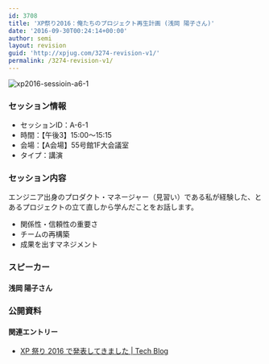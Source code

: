 ```yaml
---
id: 3708
title: 'XP祭り2016：俺たちのプロジェクト再生計画 (浅岡 陽子さん)'
date: '2016-09-30T00:24:14+00:00'
author: semi
layout: revision
guid: 'http://xpjug.com/3274-revision-v1/'
permalink: /3274-revision-v1/
---
```


![xp2016-sessioin-a6-1](http://xpjug.com/wp-content/uploads/2016/08/xp2016-sessioin-a6-1.png)

### セッション情報

- セッションID：A-6-1
- 時間：【午後3】15:00～15:15
- 会場：【A会場】55号館1F大会議室
- タイプ：講演

### セッション内容

エンジニア出身のプロダクト・マネージャー（見習い）である私が経験した、とあるプロジェクトの立て直しから学んだことをお話します。

- 関係性・信頼性の重要さ
- チームの再構築
- 成果を出すマネジメント

### スピーカー

#### 浅岡 陽子さん

### 公開資料

<script async="" class="speakerdeck-embed" data-id="e29706360be244d9b0450ac744dba032" data-ratio="1.33333333333333" src="//speakerdeck.com/assets/embed.js"></script>

#### 関連エントリー

- [XP 祭り 2016 で発表してきました | Tech Blog](https://adtech.cyberagent.io/techblog/archives/1174)